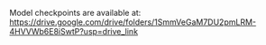 Model checkpoints are available at: 
https://drive.google.com/drive/folders/1SmmVeGaM7DU2pmLRM-4HVVWb6E8iSwtP?usp=drive_link
